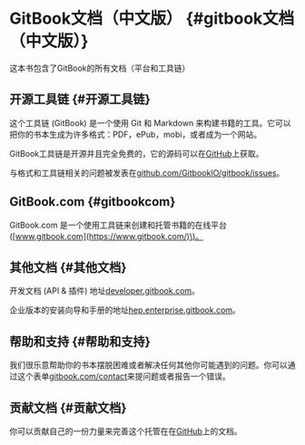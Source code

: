 # GitBook文档（中文版） {#gitbook文档（中文版）}

这本书包含了GitBook的所有文档（平台和工具链）

## 开源工具链 {#开源工具链}

这个工具链 \(GitBook\) 是一个使用 Git 和 Markdown 来构建书籍的工具。它可以把你的书本生成为许多格式：PDF，ePub，mobi，或者成为一个网站。

GitBook工具链是开源并且完全免费的，它的源码可以在[GitHub](https://github.com/GitbookIO/gitbook)上获取。

与格式和工具链相关的问题被发表在[github.com/GitbookIO/gitbook/issues](https://github.com/GitbookIO/gitbook/issues)。

## GitBook.com {#gitbookcom}

GitBook.com 是一个使用工具链来创建和托管书籍的在线平台 \([www.gitbook.com](https://www.gitbook.com/)\)。

## 其他文档 {#其他文档}

开发文档 \(API & 插件\) 地址[developer.gitbook.com](http://developer.gitbook.com/)。

企业版本的安装向导和手册的地址[hep.enterprise.gitbook.com](http://help.enterprise.gitbook.com/)。

## 帮助和支持 {#帮助和支持}

我们很乐意帮助你的书本摆脱困难或者解决任何其他你可能遇到的问题。你可以通过这个表单[gitbook.com/contact](https://www.gitbook.com/contact)来提问题或者报告一个错误。

## 贡献文档 {#贡献文档}

你可以贡献自己的一份力量来完善这个托管在在[GitHub](https://github.com/GitbookIO/documentation)上的文档。

